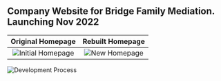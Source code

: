## Company Website for Bridge Family Mediation. Launching Nov 2022



Original Homepage             |  Rebuilt Homepage
:-------------------------:|:-------------------------:
![Initial Homepage](https://res.cloudinary.com/dj7e2jadx/image/upload/v1667212583/Screenshot_2022-10-31_at_10.35.18-min_sydljd.png)|  ![New Homepage](https://res.cloudinary.com/dj7e2jadx/image/upload/v1667212483/Screenshot_2022-10-31_at_10.27.26-min_1_obbhva.png)





![Development Process](https://res.cloudinary.com/dj7e2jadx/image/upload/v1667212195/Screenshot_2022-10-31_at_10.29.43_kc5gye.png)
